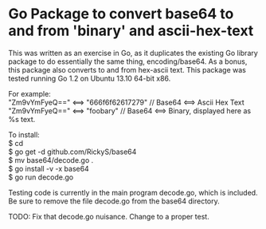 Go Package to convert base64 to and from 'binary' and ascii-hex-text  
=======================================================

This was written as an exercise in Go, as it duplicates the existing Go library package to
do essentially the same thing, encoding/base64.  As a bonus, this package also converts to and from 
hex-ascii text.   This package was tested running Go 1.2 on Ubuntu 13.10 64-bit x86.

For example:  
      "Zm9vYmFyeQ==" <==> "666f6f62617279"   // Base64 <==> Ascii Hex Text  
      "Zm9vYmFyeQ==" <==> "foobary"          // Base64 <==> Binary, displayed here as %s text.  

To install:   
       $ cd <Your src directory>  
       $ go get -d github.com/RickyS/base64   
       $ mv base64/decode.go .   
       $ go install -v -x base64  
       $ go run decode.go  
       
     

Testing code is currently in the main program decode.go, which is included.  Be sure to remove the file decode.go from the
base64 directory.  

TODO:  Fix that decode.go nuisance.  Change to a proper test.
